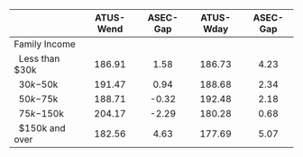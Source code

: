 
|                      |    ATUS-Wend |     ASEC-Gap |    ATUS-Wday |     ASEC-Gap |
| -------------------- | :----------: | :----------: | :----------: | :----------: |
| Family Income        |              |              |              |              |
| &nbsp;&nbsp;Less than $30k |       186.91 |         1.58 |       186.73 |         4.23 |
| &nbsp;&nbsp;$30k-$50k |       191.47 |         0.94 |       188.68 |         2.34 |
| &nbsp;&nbsp;$50k-$75k |       188.71 |        -0.32 |       192.48 |         2.18 |
| &nbsp;&nbsp;$75k-$150k |       204.17 |        -2.29 |       180.28 |         0.68 |
| &nbsp;&nbsp;$150k and over |       182.56 |         4.63 |       177.69 |         5.07 |

